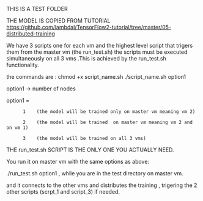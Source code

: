THIS IS A TEST FOLDER

THE MODEL IS COPIED FROM TUTORIAL https://github.com/lambdal/TensorFlow2-tutorial/tree/master/05-distributed-training


We have 3 scripts one for each vm and the highest level script that trigers them from the master vm (the run_test.sh)
the scripts must be executed simultaneously on all 3 vms .This is achieved by the run_test.sh functionality.

the commands are : 
chmod +x script_name.sh 
./script_name.sh  option1 



option1 -> number of nodes         

option1 = 

          1    (the model will be trained only on master vm meaning vm 2)

          2    (the model will be trained  on master vm meaning vm 2 and on vm 1)
          
          3    (the model will be trained on all 3 vms)

THE run_test.sh SCRIPT IS THE ONLY ONE YOU ACTUALLY NEED.



You run it on master vm with the same options as above:

./run_test.sh option1       ,  while you are in the test directory on master vm.

and it connects to the other vms and distributes the training , trigering the 2 other scripts (scrpt_1 and script_3) if needed.
      
      
